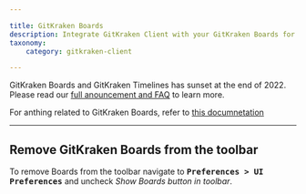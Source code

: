 ```yaml
---

title: GitKraken Boards
description: Integrate GitKraken Client with your GitKraken Boards for easy task tracking.
taxonomy:
    category: gitkraken-client

---
```


<div class='callout callout--danger'>
    <p> GitKraken Boards and GitKraken Timelines has sunset at the end of 2022. Please read our <a href="https://www.gitkraken.com/boards-and-timelines" target="_blank">full anouncement and FAQ</a> to learn more. </p>
</div>

For anthing related to GitKraken Boards, refer to [this documnetation](https://support.gitkraken.com/boards/quick-start/)

***

## Remove GitKraken Boards from the toolbar

To remove Boards from the toolbar navigate to <kbd><strong>Preferences > UI Preferences</strong></kbd> and uncheck _Show Boards button in toolbar_.